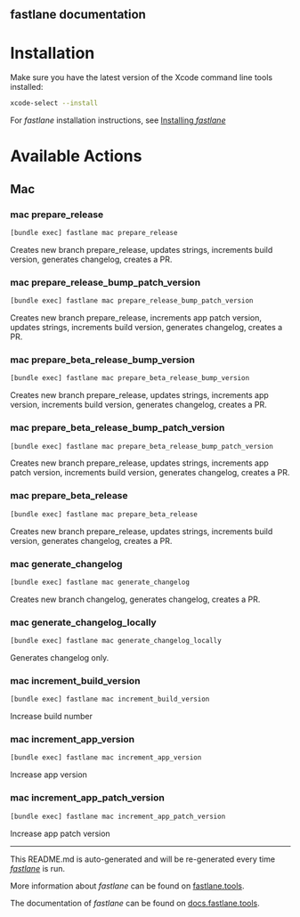 fastlane documentation
----

# Installation

Make sure you have the latest version of the Xcode command line tools installed:

```sh
xcode-select --install
```

For _fastlane_ installation instructions, see [Installing _fastlane_](https://docs.fastlane.tools/#installing-fastlane)

# Available Actions

## Mac

### mac prepare_release

```sh
[bundle exec] fastlane mac prepare_release
```

Creates new branch prepare_release, updates strings, increments build version, generates changelog, creates a PR.

### mac prepare_release_bump_patch_version

```sh
[bundle exec] fastlane mac prepare_release_bump_patch_version
```

Creates new branch prepare_release, increments app patch version, updates strings, increments build version, generates changelog, creates a PR.

### mac prepare_beta_release_bump_version

```sh
[bundle exec] fastlane mac prepare_beta_release_bump_version
```

Creates new branch prepare_release, updates strings, increments app version, increments build version, generates changelog, creates a PR.

### mac prepare_beta_release_bump_patch_version

```sh
[bundle exec] fastlane mac prepare_beta_release_bump_patch_version
```

Creates new branch prepare_release, updates strings, increments app patch version, increments build version, generates changelog, creates a PR.

### mac prepare_beta_release

```sh
[bundle exec] fastlane mac prepare_beta_release
```

Creates new branch prepare_release, updates strings, increments build version, generates changelog, creates a PR.

### mac generate_changelog

```sh
[bundle exec] fastlane mac generate_changelog
```

Creates new branch changelog, generates changelog, creates a PR.

### mac generate_changelog_locally

```sh
[bundle exec] fastlane mac generate_changelog_locally
```

Generates changelog only.

### mac increment_build_version

```sh
[bundle exec] fastlane mac increment_build_version
```

Increase build number

### mac increment_app_version

```sh
[bundle exec] fastlane mac increment_app_version
```

Increase app version

### mac increment_app_patch_version

```sh
[bundle exec] fastlane mac increment_app_patch_version
```

Increase app patch version

----

This README.md is auto-generated and will be re-generated every time [_fastlane_](https://fastlane.tools) is run.

More information about _fastlane_ can be found on [fastlane.tools](https://fastlane.tools).

The documentation of _fastlane_ can be found on [docs.fastlane.tools](https://docs.fastlane.tools).
